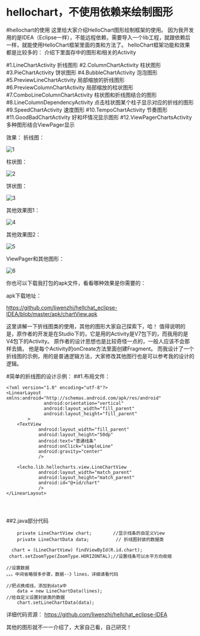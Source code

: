 # hellochart，不使用依赖来绘制图形
#hellochart的使用
这里给大家介绍HelloChart图形绘制框架的使用。
因为我开发用的是IDEA（Eclipse一样），不能远程依赖，需要导入一个lib工程，就跟依赖后一样，就能使用HelloChart框架里面的类和方法了。
helloChart框架功能和效果都是比较多的：
介绍下里面存中的图形和相关的Activity

#1.LineChartActivity   			折线图形
#2.ColumnChartActivity 			柱状图形
#3.PieChartActivity    			饼状图形
#4.BubbleChartActivity 			泡泡图形
#5.PreviewLineChartActivity		局部缩放的折线图形
#6.PreviewColumnChartActivity	局部缩放的柱状图形
#7.ComboLineColumnChartActivity 柱状图和折线图结合的图形
#8.LineColumnDependencyActivity 点击柱状图某个柱子显示对应的折线的图形
#9.SpeedChartActivity 			速度图形
#10.TempoChartActivity			节奏图形
#11.GoodBadChartActivity 		好和坏情况显示图形
#12.ViewPagerChartsActivity		多种图形结合ViewPager显示



效果：
折线图：

![1](http://i.imgur.com/LQhLrV7.gif)

柱状图：

![2](http://i.imgur.com/J8Q7J3h.gif)

饼状图：

![3](http://i.imgur.com/3gpJ1gW.gif)


其他效果图1：

![4](http://i.imgur.com/gWETDvP.gif)

其他效果图2：

![5](http://i.imgur.com/uXmNufZ.gif)

ViewPager和其他图形：

![6](http://i.imgur.com/X0rqQo8.gif)

你也可以下载我打包的apk文件，看看哪种效果是你需要的：

apk下载地址：

https://github.com/liwenzhi/hellchat_eclipse-IDEA/blob/master/apk/chartView.apk


这里讲解一下折线图类的使用，其他的图形大家自己探索下，哈！
值得说明的是，原作者的开发是在Studio下的，它是用的Activity是V7包下的，而我用的是V4包下的Activity。
原作者的设计思想也是比较奇怪一点的，一般人应该不会那样去搞，
他是每个Activity的onCreate方法里面创建Fragment。
而我设计了一个折线图的示例，用的是普通逻辑方法，大家修改其他图行也是可以参考我的设计的逻辑。

#简单的折线图的设计示例：
##1.布局文件：
```
<?xml version="1.0" encoding="utf-8"?>
<LinearLayout xmlns:android="http://schemas.android.com/apk/res/android"
              android:orientation="vertical"
              android:layout_width="fill_parent"
              android:layout_height="fill_parent"
        >
    <TextView
            android:layout_width="fill_parent"
            android:layout_height="50dp"
            android:text="普通线条"
            android:onClick="simpleLine"
            android:gravity="center"
            />

    <lecho.lib.hellocharts.view.LineChartView
            android:layout_width="match_parent"
            android:layout_height="match_parent"
            android:id="@+id/chart"
            />
</LinearLayout>




```


##2.java部分代码

```
    private LineChartView chart;        //显示线条的自定义View
    private LineChartData data;          // 折线图封装的数据类

  chart = (LineChartView) findViewById(R.id.chart);
 chart.setZoomType(ZoomType.HORIZONTAL);//设置线条可以水平方向收缩

//设置数据
。。。中间省略很多步骤，数据--》lines，详细请看代码

//把点换成线，添加到data中
    data = new LineChartData(lines);
//给自定义设置封装类的数据
    chart.setLineChartData(data);

```
详细代码资源：
https://github.com/liwenzhi/hellchat_eclipse-IDEA

其他的图形就不一一介绍了，大家自己看，自己研究！





